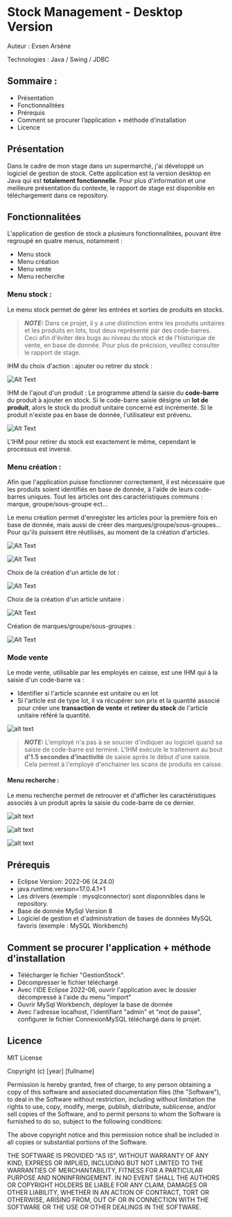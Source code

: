 # Stock Management - Desktop Version
Auteur : Evsen Arsène

Technologies : Java / Swing / JDBC

## Sommaire :
- Présentation
- Fonctionnalitées
- Prérequis
- Comment se procurer l’application + méthode d’installation
- Licence

## Présentation
Dans le cadre de mon stage dans un supermarché, j'ai développé un logiciel de gestion de stock. Cette application est la version desktop en Java qui est **totalement fonctionnelle**. 
Pour plus d'information et une meilleure présentation du contexte, le rapport de stage est disponible en téléchargement dans ce repository.

## Fonctionnalitées
L'application de gestion de stock a plusieurs fonctionnalitées, pouvant être regroupé en quatre menus, notamment :
- Menu stock
- Menu création
- Menu vente
- Menu recherche

### Menu stock :
Le menu stock permet de gérer les entrées et sorties de produits en stocks.

> **_NOTE:_**
Dans ce projet, il y a une distinction entre les produits unitaires et les produits en lots, tout deux représenté par des code-barres. Ceci afin d'éviter des bugs au niveau du stock et de l'historique de vente, en base de donnée. Pour plus de précision, veuillez consulter le rapport de stage.

IHM du choix d'action : ajouter ou retirer du stock :

![Alt Text](https://github.com/ArseneEvsen/Stock-Management-Desktop-Version/blob/master/Screen%20V1/Menu%20Stock.PNG?raw=true)

IHM de l'ajout d'un produit :
Le programme attend la saisie du **code-barre** du produit à ajouter en stock.
Si le code-barre saisie désigne un **lot de produit**, alors le stock du produit unitaire concerné est incrémenté.
Si le produit n'existe pas en base de donnée, l'utilisateur est prévenu.

![Alt Text](https://github.com/ArseneEvsen/Stock-Management-Desktop-Version/blob/master/Screen%20V1/Menu%20Stock_ajout.PNG?raw=true)

L'IHM pour retirer du stock est exactement le même, cependant le processus est inversé.
### Menu création :
Afin que l'application puisse fonctionner correctement, il est nécessaire que les produits soient identifiés en base de donnée, à l'aide de leurs code-barres uniques. 
Tout les articles ont des caractéristiques communs : marque, groupe/sous-groupe ect...

Le menu création permet d'enregister les articles pour la première fois en base de donnée, mais aussi de créer des marques/groupe/sous-groupes... Pour qu'ils puissent être réutilisés, au moment de la création d'articles.

![Alt Text](https://github.com/ArseneEvsen/Stock-Management-Desktop-Version/blob/master/Screen%20V1/Menu%20cr%C3%A9ation.PNG?raw=true)

![Alt Text](https://github.com/ArseneEvsen/Stock-Management-Desktop-Version/blob/master/Screen%20V1/Menu%20cr%C3%A9ation_choix%20article.PNG?raw=true)

Choix de la création d'un article de lot : 

![Alt Text](https://github.com/ArseneEvsen/Stock-Management-Desktop-Version/blob/master/Screen%20V1/Menu%20cr%C3%A9ation_choix%20article_Lot.PNG?raw=true)

Choix de la création d'un article unitaire : 

![Alt Text](https://github.com/ArseneEvsen/Stock-Management-Desktop-Version/blob/master/Screen%20V1/Menu%20cr%C3%A9ation_choix%20article_unitaire.PNG?raw=true)

Création de marques/groupe/sous-groupes :

![Alt Text](https://github.com/ArseneEvsen/Stock-Management-Desktop-Version/blob/master/Screen%20V1/Menu%20cr%C3%A9ation_choix%20marquegroupeect.PNG?raw=true)

### Mode vente
Le mode vente, utilisable par les employés en caisse, est une IHM qui à la saisie d'un code-barre va : 
- Identifier si l'article scannée est unitaire ou en lot
- Si l'article est de type lot, il va récupérer son prix et la quantité associé pour créer une **transaction de vente** et **retirer du stock** de l'article unitaire référé la quantité.

![alt text](https://github.com/ArseneEvsen/Stock-Management-Desktop-Version/blob/master/Screen%20V1/Mode%20Vente.PNG?raw=true)

> **_NOTE:_**
L'employé n'a pas à se soucier d'indiquer au logiciel quand sa saisie de code-barre est terminé. L'IHM exécute le traitement au bout **d'1.5 secondes d'inactivité** de saisie après le début d'une saisie.
Cela permet à l'employé d'enchainer les scans de produits en caisse.

#### Menu recherche :
Le menu recherche permet de retrouver et d'afficher les caractéristiques associés à un produit après la saisie du code-barre de ce dernier.

![alt text](https://github.com/ArseneEvsen/Stock-Management-Desktop-Version/blob/master/Screen%20V1/Menu%20Recherche.PNG?raw=true)

![alt text](https://github.com/ArseneEvsen/Stock-Management-Desktop-Version/blob/master/Screen%20V1/Menu%20Recherche_%20Article_Lot.PNG?raw=true)

![alt text](https://github.com/ArseneEvsen/Stock-Management-Desktop-Version/blob/master/Screen%20V1/Menu%20Recherche%20article%20unitaire.PNG?raw=true)



## Prérequis
- Eclipse Version: 2022-06 (4.24.0)
- java.runtime.version=17.0.4.1+1
- Les drivers (exemple : mysqlconnector) sont disponnibles dans le repository.
- Base de donnée MySql Version 8
- Logiciel de gestion et d'administration de bases de données MySQL favoris (exemple : MySQL Workbench)

## Comment se procurer l'application + méthode d'installation
- Télécharger le fichier "GestionStock".
- Décompresser le fichier téléchargé
- Avec l'IDE Eclipse 2022-06, ouvrir l'application avec le dossier décompressé à l'aide du menu "import"
- Ouvrir MySql Workbench, déployer la base de donnée
- Avec l'adresse localhost, l'identifiant "admin" et "mot de passe", configurer le fichier ConnexionMySQL téléchargé dans le projet.

## Licence 
MIT License

Copyright (c) [year] [fullname]

Permission is hereby granted, free of charge, to any person obtaining a copy
of this software and associated documentation files (the "Software"), to deal
in the Software without restriction, including without limitation the rights
to use, copy, modify, merge, publish, distribute, sublicense, and/or sell
copies of the Software, and to permit persons to whom the Software is
furnished to do so, subject to the following conditions:

The above copyright notice and this permission notice shall be included in all
copies or substantial portions of the Software.

THE SOFTWARE IS PROVIDED "AS IS", WITHOUT WARRANTY OF ANY KIND, EXPRESS OR
IMPLIED, INCLUDING BUT NOT LIMITED TO THE WARRANTIES OF MERCHANTABILITY,
FITNESS FOR A PARTICULAR PURPOSE AND NONINFRINGEMENT. IN NO EVENT SHALL THE
AUTHORS OR COPYRIGHT HOLDERS BE LIABLE FOR ANY CLAIM, DAMAGES OR OTHER
LIABILITY, WHETHER IN AN ACTION OF CONTRACT, TORT OR OTHERWISE, ARISING FROM,
OUT OF OR IN CONNECTION WITH THE SOFTWARE OR THE USE OR OTHER DEALINGS IN THE
SOFTWARE.
